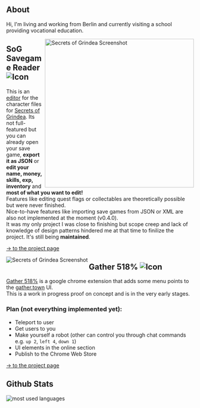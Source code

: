 ## About

Hi, I'm living and working from Berlin and currently visiting a school providing vocational education.  


[<img src="https://returnnull.de/images/SoG_SGreader8.png" alt="Secrets of Grindea Screenshot" width="400px" height="auto" align="right">](https://github.com/tolik518/SoG_SGreader)

## SoG Savegame Reader ![Icon](https://returnnull.de/images/_64.png)

This is an [editor](https://github.com/tolik518/SoG_SGreader) for the character files for [Secrets of Grindea](https://www.secretsofgrindea.com/). Its not full-featured but you can already open your save game, **export it as JSON** or **edit your name, money, skills, exp, inventory** and **most of what you want to edit!**   
Features like editing quest flags or collectables are theoretically possible but were never finished.    
Nice-to-have features like importing save games from JSON or XML are also not implemented at the moment (v0.4.0).  
It was my only project I was close to finishing but scope creep and lack of knowledge of design patterns hindered me at that time to finilize the project. It's still being **maintained**.

[-> to the project page](https://github.com/tolik518/SoG_SGreader)

[<img src="https://returnnull.de/images/gather518_1.png" alt="Secrets of Grindea Screenshot" height="auto" align="left">](https://github.com/tolik518/gather_518/)
## Gather 518% ![Icon](https://returnnull.de/images/GT32.png)

[Gather 518%](https://github.com/tolik518/gather_518/) is a google chrome extension that adds some menu points to the [gather.town](gather.town) UI.  
This is a work in progress proof on concept and is in the very early stages.


### Plan (not everything implemented yet): 
- Teleport to user
- Get users to you
- Make yourself a robot (other can control you through chat commands e.g. `up 2`, `left 4`, `down 1`)
- UI elements in the online section
- Publish to the Chrome Web Store

[-> to the project page](https://github.com/tolik518/gather_518)



## Github Stats

<img src="https://github-readme-stats.vercel.app/api/top-langs/?username=tolik518&layout=compact&show_icons=true&theme=github_dark&hide=html,css" alt="most used languages"/>
